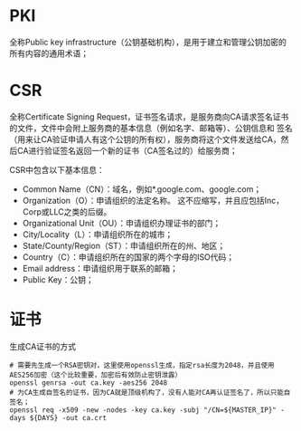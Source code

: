 # PKI
全称Public key infrastructure（公钥基础机构），是用于建立和管理公钥加密的所有内容的通用术语；

# CSR
全称Certificate Signing Request，证书签名请求，是服务商向CA请求签名证书的文件，文件中会附上服务商的基本信息（例如名字、邮箱等）、公钥信息和
签名（用来让CA验证申请人有这个公钥的所有权），服务商将这个文件发送给CA，然后CA进行验证签名返回一个新的证书（CA签名过的）给服务商；

CSR中包含以下基本信息：
- Common Name（CN）：域名，例如*.google.com、google.com；
- Organization（O）：申请组织的法定名称。 这不应缩写，并且应包括Inc，Corp或LLC之类的后缀。
- Organizational Unit（OU）：申请组织办理证书的部门；
- City/Locality（L）：申请组织所在的城市；
- State/County/Region（ST）：申请组织所在的州、地区；
- Country（C）：申请组织所在的国家的两个字母的ISO代码；
- Email address：申请组织用于联系的邮箱；
- Public Key：公钥；

# 证书
生成CA证书的方式
```
# 需要先生成一个RSA密钥对，这里使用openssl生成，指定rsa长度为2048，并且使用AES256加密（这个比较重要，加密后有效防止密钥泄露）
openssl genrsa -out ca.key -aes256 2048
# 为CA生成自签名的证书，因为CA就是顶级机构了，没有人能对CA再认证签名了，所以只能自签名；
openssl req -x509 -new -nodes -key ca.key -subj "/CN=${MASTER_IP}" -days ${DAYS} -out ca.crt
```